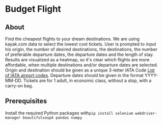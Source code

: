 # Budget Flight
## About
Find the cheapest flights to your dream destinations. We are using kayak.com data to select the lowest cost tickets. User is prompted to input his origin, the number of desired destinations, the destinations, the number of preferable departure dates, the departure dates and the length of stay. Results are visualized as a heatmap, so it's clear which flights are more affordable, when multiple destinations and/or departure dates are selected.
Origin and destination should be given as a unique 3-letter IATA Code [List of IATA airport codes](https://en.wikipedia.org/wiki/IATA_airport_code). Departure dates should be given in the format YYYY-MM-DD.
Tickets are for 1 adult, in economic class, without a stop, with a carry-on bag.
## Prerequisites
Install the required Python packages with`pip install selenium webdriver-manager beautifulsoup4 pandas numpy`
